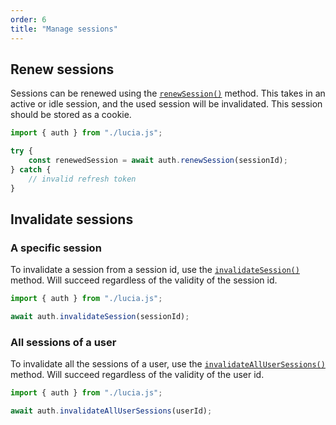 ```yaml
---
order: 6
title: "Manage sessions"
---
```


## Renew sessions

Sessions can be renewed using the [`renewSession()`](/reference/api/server-api#renewsession) method. This takes in an active or idle session, and the used session will be invalidated. This session should be stored as a cookie.

```ts
import { auth } from "./lucia.js";

try {
	const renewedSession = await auth.renewSession(sessionId);
} catch {
	// invalid refresh token
}
```

## Invalidate sessions

### A specific session

To invalidate a session from a session id, use the [`invalidateSession()`](/reference/api/server-api#invalidatesession) method. Will succeed regardless of the validity of the session id.

```ts
import { auth } from "./lucia.js";

await auth.invalidateSession(sessionId);
```

### All sessions of a user

To invalidate all the sessions of a user, use the [`invalidateAllUserSessions()`](/reference/api/server-api#invalidateallusersessions) method. Will succeed regardless of the validity of the user id.

```ts
import { auth } from "./lucia.js";

await auth.invalidateAllUserSessions(userId);
```
